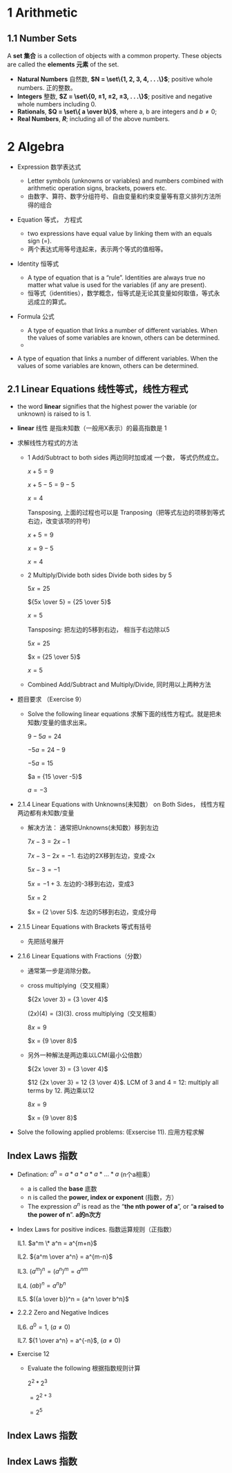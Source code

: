 # 1 Arithmetic

## 1.1 Number Sets

A **set 集合** is a collection of objects with a common property.
These objects are called the **elements 元素** of the set.

- **Natural Numbers** 自然数,  **$N = \set\{1, 2, 3, 4, . . .\}$**; positive whole numbers. 正的整数。
- **Integers** 整数, **$Z = \set\{0, ±1, ±2, ±3, . . .\}$**; positive and negative whole numbers including 0.
- **Rationals**, **$Q = \set\{ a \over b\}$**, where a, b are integers and $b \neq 0$;
- **Real Numbers**, **$R$**; including all of the above numbers.
 
# 2 Algebra

- Expression 数学表达式
  - Letter symbols (unknowns or variables) and numbers combined with arithmetic operation signs, brackets, powers etc.
  - 由数字、算符、数字分组符号、自由变量和约束变量等有意义排列方法所得的组合
- Equation 等式， 方程式
  - two expressions have equal value by linking them with an equals sign (=).
  - 两个表达式用等号连起来，表示两个等式的值相等。
- Identity 恒等式
  - A type of equation that is a “rule”. Identities are always true no matter what value is used for the variables (if any are present).
  - 恒等式（identities），数学概念，恒等式是无论其变量如何取值，等式永远成立的算式。
- Formula 公式

  - A type of equation that links a number of different variables. When the values of some variables are known, others can be determined.
  -

- A type of equation that links a number of different variables. When the values of some variables are known, others can be determined.

## 2.1 Linear Equations 线性等式，线性方程式
* the word **linear** signifies that the highest power the variable (or unknown) is raised to is 1.
* **linear** 线性 是指未知数（一般用X表示）的最高指数是 1
* 求解线性方程式的方法
    * 1 Add/Subtract to both sides  两边同时加或减 一个数， 等式仍然成立。
  
      $x + 5 = 9$
        
      $x + 5 - 5 = 9 - 5$
      
      $x = 4$
      
      Tansposing, 上面的过程也可以是 Tranposing（把等式左边的项移到等式右边，改变该项的符号)
        
      $x + 5 = 9$
      
      $x = 9 - 5$
      
      $x = 4$
      
    * 2 Multiply/Divide both sides
      Divide both sides by 5
      
      $5x = 25$
      
      ${5x \over 5} = {25 \over 5}$
      
      $x = 5$
      
      Tansposing: 把左边的5移到右边， 相当于右边除以5
      
      $5x = 25$
      
      $x = {25 \over 5}$
      
      $x=5$
    * Combined Add/Subtract and Multiply/Divide, 同时用以上两种方法
 * 题目要求 （Exercise 9）
     * Solve the following linear equations 求解下面的线性方程式。就是把未知数/变量的值求出来。
     
       $9 - 5a = 24$

       $-5a = 24 -9$

       $-5a = 15$

       $a = {15 \over -5}$

       $a = -3$
       
* 2.1.4 Linear Equations with Unknowns(未知数） on Both Sides， 线性方程两边都有未知数/变量
    * 解决方法： 通常把Unknowns(未知数）移到左边
    
       $7x − 3 = 2x − 1$
       
       $7x − 3 − 2x = −1$.  右边的2X移到左边，变成-2x
       
       $5x − 3 = −1$
       
       $5x = −1 + 3$.    左边的-3移到右边，变成3
       
       $5x = 2$
       
       $x = {2 \over 5}$.  左边的5移到右边，变成分母
       
* 2.1.5 Linear Equations with Brackets 等式有括号
    * 先把括号展开
* 2.1.6 Linear Equations with Fractions（分数）
    * 通常第一步是消除分数。
    * cross multiplying（交叉相乘）
    
      ${2x \over 3} = {3 \over 4}$
      
      $(2x)(4) = (3)(3)$.       cross multiplying（交叉相乘）
      
      $8x = 9$
      
      $x = {9 \over 8}$

    * 另外一种解法是两边乘以LCM(最小公倍数）
    
      ${2x \over 3} = {3 \over 4}$
      
      $12  {2x \over 3} = 12 {3 \over 4}$.   LCM of 3 and 4 = 12: multiply all terms by 12. 两边乘以12
      
      $8x = 9$
      
      $x = {9 \over 8}$
      
* Solve the following applied problems: (Exsercise 11). 应用方程求解

## Index Laws 指数
- Defination: $a^n = a * a * a * a * ... * a$ (n个a相乘）
    - a is called the **base**  底数
    - n is called the **power, index or exponent** (指数，方）
    - The expression $a^n$ is read as the “**the nth power of a**”, or “**a raised to the power of n**”. **a的n次方**
- Index Laws for positive indices.   指数运算规则（正指数）
    
    IL1. $a^m \* a^n = a^{m+n}$
    
    IL2. ${a^m \over a^n} = a^{m-n}$
    
    IL3. $(a^m)^n = (a^n)^m = a^{nm}$
    
    IL4. $(ab)^n = a^nb^n$
    
    IL5. $({a \over b})^n = {a^n \over b^n}$
    
- 2.2.2 Zero and Negative Indices

    IL6. $a^0 = 1$,   ($a \neq 0$)
    
    IL7. ${1 \over a^n} = a^{-n}$,  ($a \neq 0$)
- Exercise 12
    - Evaluate the following 根据指数规则计算
    
      $2^2 * 2^3$
      
      $= 2^{2+3}$
      
      $= 2^5$

## Index Laws 指数
## Index Laws 指数
       
